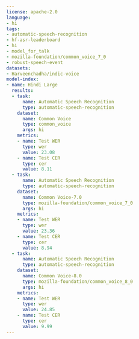 ```yaml
---
license: apache-2.0
language:
- hi
tags:
- automatic-speech-recognition
- hf-asr-leaderboard
- hi
- model_for_talk
- mozilla-foundation/common_voice_7_0
- robust-speech-event
datasets:
- Harveenchadha/indic-voice
model-index:
- name: Hindi Large
  results:
  - task:
      name: Automatic Speech Recognition
      type: automatic-speech-recognition
    dataset:
      name: Common Voice
      type: common_voice
      args: hi
    metrics:
    - name: Test WER
      type: wer
      value: 23.08
    - name: Test CER
      type: cer
      value: 8.11
  - task:
      name: Automatic Speech Recognition
      type: automatic-speech-recognition
    dataset:
      name: Common Voice-7.0
      type: mozilla-foundation/common_voice_7_0
      args: hi
    metrics:
    - name: Test WER
      type: wer
      value: 23.36
    - name: Test CER
      type: cer
      value: 8.94
  - task:
      name: Automatic Speech Recognition
      type: automatic-speech-recognition
    dataset:
      name: Common Voice-8.0
      type: mozilla-foundation/common_voice_8_0
      args: hi
    metrics:
    - name: Test WER
      type: wer
      value: 24.85
    - name: Test CER
      type: cer
      value: 9.99
---
```



